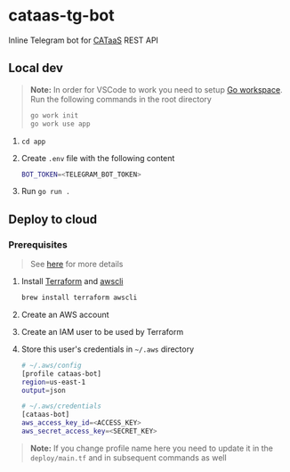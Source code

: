 # cataas-tg-bot

Inline Telegram bot for [CATaaS](https://cataas.com/) REST API

## Local dev

> **Note:** In order for VSCode to work you need to setup [Go workspace](https://go.dev/blog/get-familiar-with-workspaces).
> Run the following commands in the root directory
>
> ```bash
> go work init
> go work use app
> ```

1. `cd app`
2. Create `.env` file with the following content

   ```bash
   BOT_TOKEN=<TELEGRAM_BOT_TOKEN>
   ```

3. Run `go run .`

## Deploy to cloud

### Prerequisites

> See [here](https://dev.to/boodyvo/deploying-go-application-on-aws-with-terraform-849) for more details

1. Install [Terraform](https://www.terraform.io/) and [awscli](https://aws.amazon.com/cli/)

    ```bash
    brew install terraform awscli
    ```

2. Create an AWS account
3. Create an IAM user to be used by Terraform
4. Store this user's credentials in `~/.aws` directory

    ```bash
    # ~/.aws/config
    [profile cataas-bot]
    region=us-east-1
    output=json

    # ~/.aws/credentials
    [cataas-bot]
    aws_access_key_id=<ACCESS_KEY>
    aws_secret_access_key=<SECRET_KEY>
    ```

> **Note:** If you change profile name here you need to update it in the `deploy/main.tf` and in subsequent commands as well
